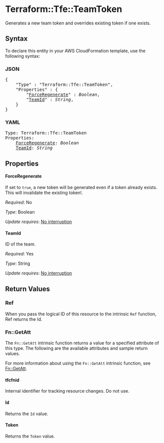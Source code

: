 # Terraform::Tfe::TeamToken

Generates a new team token and overrides existing token if one exists.

## Syntax

To declare this entity in your AWS CloudFormation template, use the following syntax:

### JSON

<pre>
{
    "Type" : "Terraform::Tfe::TeamToken",
    "Properties" : {
        "<a href="#forceregenerate" title="ForceRegenerate">ForceRegenerate</a>" : <i>Boolean</i>,
        "<a href="#teamid" title="TeamId">TeamId</a>" : <i>String</i>,
    }
}
</pre>

### YAML

<pre>
Type: Terraform::Tfe::TeamToken
Properties:
    <a href="#forceregenerate" title="ForceRegenerate">ForceRegenerate</a>: <i>Boolean</i>
    <a href="#teamid" title="TeamId">TeamId</a>: <i>String</i>
</pre>

## Properties

#### ForceRegenerate

If set to `true`, a new token will be
generated even if a token already exists. This will invalidate the existing
token!.

_Required_: No

_Type_: Boolean

_Update requires_: [No interruption](https://docs.aws.amazon.com/AWSCloudFormation/latest/UserGuide/using-cfn-updating-stacks-update-behaviors.html#update-no-interrupt)

#### TeamId

ID of the team.

_Required_: Yes

_Type_: String

_Update requires_: [No interruption](https://docs.aws.amazon.com/AWSCloudFormation/latest/UserGuide/using-cfn-updating-stacks-update-behaviors.html#update-no-interrupt)

## Return Values

### Ref

When you pass the logical ID of this resource to the intrinsic `Ref` function, Ref returns the Id.

### Fn::GetAtt

The `Fn::GetAtt` intrinsic function returns a value for a specified attribute of this type. The following are the available attributes and sample return values.

For more information about using the `Fn::GetAtt` intrinsic function, see [Fn::GetAtt](https://docs.aws.amazon.com/AWSCloudFormation/latest/UserGuide/intrinsic-function-reference-getatt.html).

#### tfcfnid

Internal identifier for tracking resource changes. Do not use.

#### Id

Returns the <code>Id</code> value.

#### Token

Returns the <code>Token</code> value.

